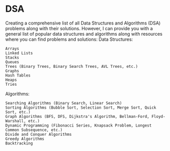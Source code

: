 # DSA
Creating a comprehensive list of all Data Structures and Algorithms (DSA) problems along with their solutions.
However, I can provide you with a general list of popular data structures and algorithms along with resources where you can find problems and solutions:
Data Structures:

    Arrays
    Linked Lists
    Stacks
    Queues
    Trees (Binary Trees, Binary Search Trees, AVL Trees, etc.)
    Graphs
    Hash Tables
    Heaps
    Tries

Algorithms:

    Searching Algorithms (Binary Search, Linear Search)
    Sorting Algorithms (Bubble Sort, Selection Sort, Merge Sort, Quick Sort, etc.)
    Graph Algorithms (BFS, DFS, Dijkstra's Algorithm, Bellman-Ford, Floyd-Warshall, etc.)
    Dynamic Programming (Fibonacci Series, Knapsack Problem, Longest Common Subsequence, etc.)
    Divide and Conquer Algorithms
    Greedy Algorithms
    Backtracking
